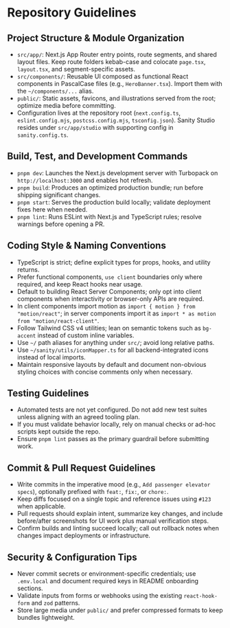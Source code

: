 # Repository Guidelines

## Project Structure & Module Organization
- `src/app/`: Next.js App Router entry points, route segments, and shared layout files. Keep route folders kebab-case and colocate `page.tsx`, `layout.tsx`, and segment-specific assets.
- `src/components/`: Reusable UI composed as functional React components in PascalCase files (e.g., `HeroBanner.tsx`). Import them with the `~/components/...` alias.
- `public/`: Static assets, favicons, and illustrations served from the root; optimize media before committing.
- Configuration lives at the repository root (`next.config.ts`, `eslint.config.mjs`, `postcss.config.mjs`, `tsconfig.json`). Sanity Studio resides under `src/app/studio` with supporting config in `sanity.config.ts`.

## Build, Test, and Development Commands
- `pnpm dev`: Launches the Next.js development server with Turbopack on `http://localhost:3000` and enables hot refresh.
- `pnpm build`: Produces an optimized production bundle; run before shipping significant changes.
- `pnpm start`: Serves the production build locally; validate deployment fixes here when needed.
- `pnpm lint`: Runs ESLint with Next.js and TypeScript rules; resolve warnings before opening a PR.

## Coding Style & Naming Conventions
- TypeScript is strict; define explicit types for props, hooks, and utility returns.
- Prefer functional components, `use client` boundaries only where required, and keep React hooks near usage.
- Default to building React Server Components; only opt into client components when interactivity or browser-only APIs are required.
- In client components import motion as `import { motion } from "motion/react"`; in server components import it as `import * as motion from "motion/react-client"`.
- Follow Tailwind CSS v4 utilities; lean on semantic tokens such as `bg-accent` instead of custom inline variables.
- Use `~/` path aliases for anything under `src/`; avoid long relative paths.
- Use `~/sanity/utils/iconMapper.ts` for all backend-integrated icons instead of local imports.
- Maintain responsive layouts by default and document non-obvious styling choices with concise comments only when necessary.

## Testing Guidelines
- Automated tests are not yet configured. Do not add new test suites unless aligning with an agreed tooling plan.
- If you must validate behavior locally, rely on manual checks or ad-hoc scripts kept outside the repo.
- Ensure `pnpm lint` passes as the primary guardrail before submitting work.

## Commit & Pull Request Guidelines
- Write commits in the imperative mood (e.g., `Add passenger elevator specs`), optionally prefixed with `feat:`, `fix:`, or `chore:`.
- Keep diffs focused on a single topic and reference issues using `#123` when applicable.
- Pull requests should explain intent, summarize key changes, and include before/after screenshots for UI work plus manual verification steps.
- Confirm builds and linting succeed locally; call out rollback notes when changes impact deployments or infrastructure.

## Security & Configuration Tips
- Never commit secrets or environment-specific credentials; use `.env.local` and document required keys in README onboarding sections.
- Validate inputs from forms or webhooks using the existing `react-hook-form` and `zod` patterns.
- Store large media under `public/` and prefer compressed formats to keep bundles lightweight.
